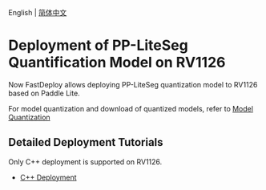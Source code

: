 English | [简体中文](README.md)
# Deployment of PP-LiteSeg Quantification Model on RV1126
Now FastDeploy allows deploying PP-LiteSeg quantization model to RV1126 based on Paddle Lite. 

For model quantization and download of quantized models, refer to [Model Quantization](../quantize/README.md)


## Detailed Deployment Tutorials

Only C++ deployment is supported on RV1126.

- [C++ Deployment](cpp)
